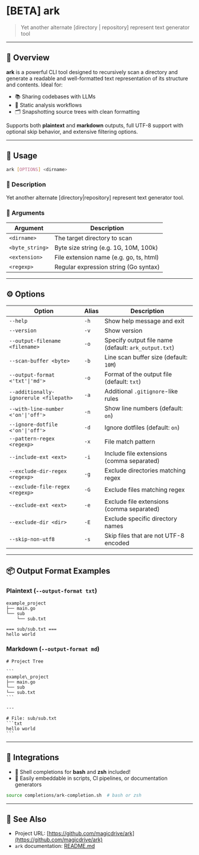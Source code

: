 # [BETA] ark

> Yet another alternate \[directory | repository] represent text generator tool

---

## 🚀 Overview

**ark** is a powerful CLI tool designed to recursively scan a directory and generate a readable and well-formatted text representation of its structure and contents. Ideal for:

* 📚 Sharing codebases with LLMs
* 🧪 Static analysis workflows
* 🗂️ Snapshotting source trees with clean formatting

Supports both **plaintext** and **markdown** outputs, full UTF-8 support with optional skip behavior, and extensive filtering options.

---

## 🧰 Usage

```sh
ark [OPTIONS] <dirname>
```

### 🔸 Description

Yet another alternate \[directory|repository] represent text generator tool.

### 🔸 Arguments

| Argument        | Description                             |
| --------------- | --------------------------------------- |
| `<dirname>`     | The target directory to scan            |
| `<byte_string>` | Byte size string (e.g. 1G, 10M, 100k)   |
| `<extension>`   | File extension name (e.g. go, ts, html) |
| `<regexp>`      | Regular expression string (Go syntax)   |

---

## ⚙️ Options

| Option                                 | Alias           | Description                                          |
| -------------------------------------- | --------------- | ---------------------------------------------------- |
| `--help`                               | `-h`            | Show help message and exit                           |
| `--version`                            | `-v`            | Show version                                         |
| `--output-filename <filename>`         | `-o`            | Specify output file name (default: `ark_output.txt`) |
| `--scan-buffer <byte>`                 | `-b`            | Line scan buffer size (default: `10M`)               |
| `--output-format <'txt'\|'md'>`        | `-o`            | Format of the output file (default: `txt`)           |
| `--additionally-ignorerule <filepath>` | `-a`            | Additional `.gitignore`-like rules                   |
| `--with-line-number <'on'\|'off'>`     | `-n`            | Show line numbers (default: `on`)                    |
| `--ignore-dotfile <'on'\|'off'>`       | `-d`            | Ignore dotfiles (default: `on`)                      |
| `--pattern-regex <regexp>`             | `-x`            | File match pattern                                   |
| `--include-ext <ext>`                  | `-i`            | Include file extensions (comma separated)            |
| `--exclude-dir-regex <regexp>`         | `-g`            | Exclude directories matching regex                   |
| `--exclude-file-regex <regexp>`        | `-G`            | Exclude files matching regex                         |
| `--exclude-ext <ext>`                  | `-e`            | Exclude file extensions (comma separated)            |
| `--exclude-dir <dir>`                  | `-E`            | Exclude specific directory names                     |
| `--skip-non-utf8`                      | `-s`            | Skip files that are not UTF-8 encoded                |

---

## 📦 Output Format Examples

### Plaintext (`--output-format txt`)

```
example_project
├── main.go
└── sub
    └── sub.txt

=== sub/sub.txt ===
hello world
```

### Markdown (`--output-format md`)

```````
# Project Tree

```
example\_project
├── main.go
└── sub
└── sub.txt
```

---

# File: sub/sub.txt
```txt
hello world
```

```````
---

## 🧩 Integrations

- 🐚 Shell completions for **bash** and **zsh** included!
- 🔧 Easily embeddable in scripts, CI pipelines, or documentation generators

```sh
source completions/ark-completion.sh  # bash or zsh
````

---

## 📎 See Also

* Project URL: [https://github.com/magicdrive/ark](https://github.com/magicdrive/ark)
* `ark` documentation: [README.md](https://github.com/magicdrive/ark/README.md)

